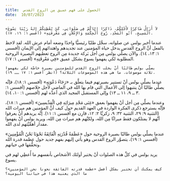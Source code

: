 ```yaml
---
title:  الحصول على فهم عميق مِن الروح القدس
date:  10/07/2023
---
```


`«لاَ أَزَالُ شَاكِرًا لأَجْلِكُمْ، ذَاكِرًا إِيَّاكُمْ فِي صَلَوَاتِي، كَيْ يُعْطِيَكُمْ إِلهُ رَبِّنَا يَسُوعَ الْمَسِيحِ، أَبُو الْمَجْدِ، رُوحَ الْحِكْمَةِ وَالإِعْلاَنِ فِي مَعْرِفَتِهِ» (أفسس ١: ١٦، ١٧).`

عندما أخبر بولس عن صلواته، سجَّل طلبًا رئيسيًّا واحدًا وضعه أمام عرش الله. لقد لاحظ بالفعل أنَّ الروح القدس يدخل حياة المؤمنين عند تجديدهم واهتدائهم إلى الإيمان (أفسس ١: ١٣، ١٤). والآن يصلِّي بولس مِن أجل بَركة جديدة مِن الروح تعطيهم البصيرة الروحية المطلوبة لكي يفهموا يسوع بشكل عميق «فِي مَعْرِفَتِهِ» (أفسس ١: ١٧).

`يصلِّي بولس طالبًا أنْ يجلب الروح القدس للمؤمنين بصيرة خاصَّة لكي يفهموا ثلاثة موضوعات. ما هي هذه الموضوعات الثلاثة؟ (انظر أفسس ١: ١٧ ــ ١٩).`

عندما يصلِّي بولس أنْ تستنير بصيرتهم فيما يتعلَّق بـ «رَجَاءُ دَعْوَتِهِ» (أفسس ١: ١٨)، فإنَّه يصلِّي طالبًا أنْ ينتبهوا إلى الأعمال التي قام بها الله في الماضي لأجل خلاصهم (أفسس ١: ٣ ــ ٩، ١١ ــ ١٣) وإلى المستقبل المجيد الذي أعدَّه لهم (أفسس ١: ١٠، ١٤).

وعندما يصلِّي مِن أجل أنْ يفهموا بعمق «غِنَى مَجْدِ مِيرَاثِهِ فِي الْقِدِّيسِينَ» (أفسس ١: ١٨)، فإنَّه يسترجع ذكرى الفكرة الواردة في العهد القديم حول كيف أنَّ المؤمنين هم ميراث الله (التثنية ٩: ٢٩، التثنية ٣٢: ٩، زكريَّا ٢: ١٢، قارِن مع أفسس ١: ١١). إنَّه يريدهم أنْ يعرفوا أنَّهم لا يمتلكون فقط ميراثًا مِن الله، ولكنَّهم هم ميراث مِن الله، ويريد بولس أنْ يفهموا مقدار أهمِّيَّتهم لدى الله.

عندما يصلِّي بولس طالبًا بصيرة الروحية حول «عَظَمَةُ قُدْرَتِهِ الْفَائِقَةُ نَحْوَنَا نَحْنُ الْمُؤْمِنِينَ» (أفسس ١: ١٩)، يتصوَّر الروحَ القدس وهو يأتي إليهم بفهم جديد حول عظمة قدرة الله وتحقُّقها في حياتهم.

يريد بولس في كلِّ هذه الصلوات أنْ يختبر أولئك الأشخاص بأنفسهم ما أُعطِي لهم في يسوع.

`كيف يمكنك أن تختبر بشكل أفضل «عظمة قدرته الفائقة نحونا نحن المؤمنين»؟ ما الذي يعنيه هذا في حياتنا اليومية؟`
